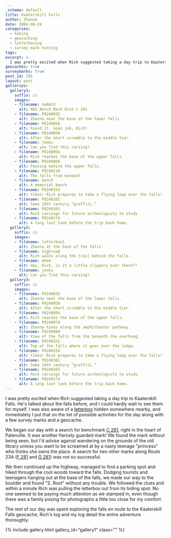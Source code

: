 ```yaml
---
_schema: default
title: Kaaterskill Falls
author: Zhanna
date: 2004-08-24
categories:
  - hiking
  - geocaching
  - letterboxing
  - survey mark hunting
tags:
excerpt: >- 
  I was pretty excited when Rich suggested taking a day trip to Kaaterskill Falls. He’s talked about the falls before, and I could hardly wait to see them for myself.
geocaches: true
surveymarks: true
post_id: 291
layout: post
galleries:
  gallery1:
    suffix: cs
    images:
    - filename: na0423
      alt: NGS Bench Mark Disk C 281
    - filename: P8240035
      alt: Zhanna near the base of the lower falls.
    - filename: P8240026
      alt: Found it. Good job, Rich!
    - filename: P8240050
      alt: After the short scramble to the middle tier.
    - filename: jenks
      alt: Can you find this carving?
    - filename: P8240056
      alt: Rich reaches the base of the upper falls.
    - filename: P8240068
      alt: Pausing behind the upper falls.
    - filename: P8240110
      alt: The falls from beneath 
    - filename: bench
      alt: A memorial bench
    - filename: P8240154
      alt: Yikes! Rich prepares to take a flying leap over the falls!
    - filename: P8240161
      alt: Some 19th century “graffiti.”
    - filename: P8240165
      alt: Rock carvings for future archeologists to study 
    - filename: P8240174
      alt: A long last look before the trip back home.                  
  gallery2:
    suffix: cs
    images:
    - filename: letterbox1
      alt: Zhanna at the base of the falls
    - filename: highroad
      alt: Rich walks along the trail behind the falls.
    - filename: whee
      alt: Hey, Rich, is it a little slippery over there?!  
    - filename: jenks
      alt: Can you find this carving?           
  gallery3:
    suffix: cs
    images:
    - filename: P8240035
      alt: Zhanna near the base of the lower falls.
    - filename: P8240050
      alt: After the short scramble to the middle tier.
    - filename: P8240056
      alt: Rich reaches the base of the upper falls.
    - filename: P8240078
      alt: Zhanna hikes along the amphitheater pathway.
    - filename: P8240089
      alt: View of the falls from the beneath the overhang.
    - filename: P8240152
      alt: Top of the falls where it goes over the ledge. 
    - filename: P8240154
      alt: Yikes! Rich prepares to take a flying leap over the falls! 
    - filename: P8240161
      alt: Some 19th century “graffiti.”
    - filename: P8240165
      alt: Rock carvings for future archeologists to study.
    - filename: P8240174
      alt: A long last look before the trip back home.
---
```


I was pretty excited when Rich suggested taking a day trip to Kaaterskill Falls. He's talked about the falls before, and I could hardly wait to see them for myself. I was also aware of a [letterbox](https://www.letterboxing.org/boxes/view.php?boxnum=1024) hidden somewhere nearby, and immediately I put that on the list of possible activities for the day along with a few survey marks and a geocache.

We began our day with a search for benchmark [C 281](https://thesurveystation.com/surveymarks/na0423/), right in the heart of Palenville. It was another fiercely guarded mark! We found the mark without being seen, but I'd advise against wandering on the grounds of the old library unless you want to be screamed at by a nasty teenage "princess" who thinks she owns the place.  A search for two other marks along Route 23A ([F 281](https://www.ngs.noaa.gov/cgi-bin/ds_mark.prl?PidBox=NA0426) and [G 281](https://www.ngs.noaa.gov/cgi-bin/ds_mark.prl?PidBox=NA0427)) was not so successful. 

We then continued up the highway, managed to find a parking spot and hiked through the cool woods toward the falls. Dodging tourists and teenagers hanging out at the base of the falls, we made our way to the boulder and found "S. Root" without any trouble. We followed the clues and within a minute Rich was pulling the letterbox out from its hiding spot. No one seemed to be paying much attention as we stamped in, even though there was a family posing for photographs a little too close for my comfort. 

The rest of our day was spent exploring the falls en route to the Kaaterskill Falls geocache; Rich's log and my log detail the entire adventure thoroughly. 

{% include gallery.html gallery_id="gallery1" class="" %}